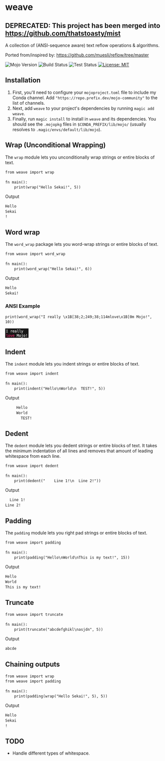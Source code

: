 # weave

## DEPRECATED: This project has been merged into https://github.com/thatstoasty/mist

A collection of (ANSI-sequence aware) text reflow operations & algorithms.

Ported from/inspired by: <https://github.com/muesli/reflow/tree/master>

![Mojo Version](https://img.shields.io/badge/Mojo%F0%9F%94%A5-24.6-orange)
![Build Status](https://github.com/thatstoasty/mist/actions/workflows/build.yml/badge.svg)
![Test Status](https://github.com/thatstoasty/mist/actions/workflows/test.yml/badge.svg)
[![License: MIT](https://img.shields.io/badge/License-MIT-yellow.svg)](https://opensource.org/licenses/MIT)

## Installation

1. First, you'll need to configure your `mojoproject.toml` file to include my Conda channel. Add `"https://repo.prefix.dev/mojo-community"` to the list of channels.
2. Next, add `weave` to your project's dependencies by running `magic add weave`.
3. Finally, run `magic install` to install in `weave` and its dependencies. You should see the `.mojopkg` files in `$CONDA_PREFIX/lib/mojo/` (usually resolves to `.magic/envs/default/lib/mojo`).

## Wrap (Unconditional Wrapping)

The `wrap` module lets you unconditionally wrap strings or entire blocks of text.

```mojo
from weave import wrap

fn main():
    print(wrap("Hello Sekai!", 5))
```

Output

```txt
Hello
Sekai
!
```

## Word wrap

The `word_wrap` package lets you word-wrap strings or entire blocks of text.

```mojo
from weave import word_wrap

fn main():
    print(word_wrap("Hello Sekai!", 6))
```

Output

```txt
Hello
Sekai!
```

### ANSI Example

```mojo
print(word_wrap("I really \x1B[38;2;249;38;114mlove\x1B[0m Mojo!", 10))
```

![ANSI Example Output](https://github.com/thatstoasty/weave/blob/main/weave.png)

## Indent

The `indent` module lets you indent strings or entire blocks of text.

```mojo
from weave import indent

fn main():
    print(indent("Hello\nWorld\n  TEST!", 5))
```

Output

```txt
     Hello
     World
       TEST!
```

## Dedent

The `dedent` module lets you dedent strings or entire blocks of text.
It takes the minimum indentation of all lines and removes that amount of leading whitespace from each line.

```mojo
from weave import dedent

fn main():
    print(dedent("    Line 1!\n  Line 2!"))
```

Output

```txt
  Line 1!
Line 2!
```

## Padding

The `padding` module lets you right pad strings or entire blocks of text.

```mojo
from weave import padding

fn main():
    print(padding("Hello\nWorld\nThis is my text!", 15))
```

Output

```txt
Hello
World
This is my text!
```

## Truncate

```mojo
from weave import truncate

fn main():
    print(truncate("abcdefghikl\nasjdn", 5))
```

Output

```txt
abcde
```

## Chaining outputs

```mojo
from weave import wrap
from weave import padding

fn main():
    print(padding(wrap("Hello Sekai!", 5), 5))
```

Output

```txt
Hello
Sekai
!
```

## TODO

- Handle different types of whitespace.
